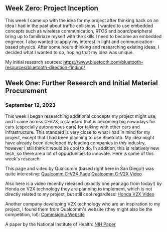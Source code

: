 ## Week Zero: Project Inception

This week I came up with the idea for my project after thinking back on an idea I had in the past about traffic collisions. I wanted to use embedded concepts such as wireless communication, RTOS and board/peripheral bring up to familiriaze myself with the skills I need to become an embedded engineer. I also wanted to apply my interest in light and communication-based physics. After some hours thinking and researching existing ideas, I decided what I wanted to do, hoping that my idea was unique.

My initial research sources:
https://www.bluetooth.com/bluetooth-resources/bluetooth-direction-finding/ 

## Week One: Further Research and Initial Material Procurement

### September 12, 2023
This week I began researching additional concepts my project might use, and I came across C-V2X, a standard that is becoming big nowadays for cars (especially autonomous cars) for talking with other cars and infrastructure. This standard is very close to what I had in mind for my project, except that I had been planning to use Bluetooth. My idea might have already been developed by leading companies in this industry, however I still think it would be cool to do. In addition, this is relatively new tech, so there are a lot of oppurtunities to innovate. Here is some of this week's research:

This page and video by Qualcomm (based right here in San Diego!) was quite interesting: 
[Qualcomm C-V2X Page](https://www.qualcomm.com/products/automotive/c-v2x)
[Qualcomm C-V2X Video](https://players.brightcove.net/1414329538001/BJv5wEFt_default/index.html?videoId=6248950719001)

Also here is a video recently released (exactly one year ago from today!) by Honda on V2X technology they are planning to implement, which is not directly related to my project, but still cool regardless:
[Honda V2X Video](https://www.youtube.com/watch?v=d17_rVID1fE)

Another company developing V2X technology who are an inspiration to my project, I found them from Qualcomm's website (they might also be the competition, lol): 
[Commsignia Website](https://www.commsignia.com/products/rsu/)

A paper by the National Institute of Health:
[NIH Paper](https://www.ncbi.nlm.nih.gov/pmc/articles/PMC7865993/)